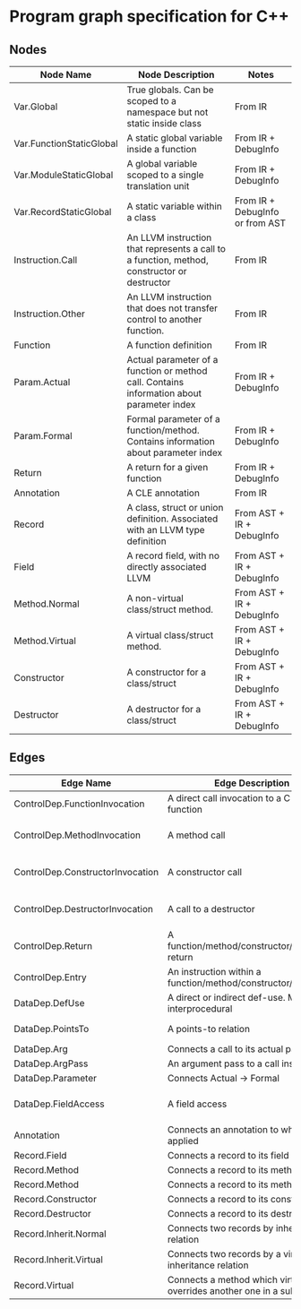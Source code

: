 # Program graph specification for C++

## Nodes

| Node Name                | Node Description                                                                            | Notes                           |
| ------------------------ | ------------------------------------------------------------------------------------------- | ------------------------------- |
| Var.Global               | True globals. Can be scoped to a namespace but not static inside class                      | From IR                         |
| Var.FunctionStaticGlobal | A static global variable inside a function                                                  | From IR + DebugInfo             |
| Var.ModuleStaticGlobal   | A global variable scoped to a single translation unit                                       | From IR + DebugInfo             |
| Var.RecordStaticGlobal   | A static variable within a class                                                            | From IR + DebugInfo or from AST |
| Instruction.Call         | An LLVM instruction that represents a call to a function, method, constructor or destructor | From IR                         |
| Instruction.Other        | An LLVM instruction that does not transfer control to another function.                     | From IR                         |
| Function                 | A function definition                                                                       | From IR                         |
| Param.Actual             | Actual parameter of a function or method call. Contains information about parameter index   | From IR + DebugInfo             |
| Param.Formal             | Formal parameter of a function/method. Contains information about parameter index           | From IR + DebugInfo             |
| Return                   | A return for a given function                                                               | From IR + DebugInfo             |
| Annotation               | A CLE annotation                                                                            | From IR                         |
| Record                   | A class, struct or union definition. Associated with an LLVM type definition                | From AST + IR + DebugInfo       |
| Field                    | A record field, with no directly associated LLVM                                            | From AST + IR + DebugInfo       |
| Method.Normal            | A non-virtual class/struct method.                                                          | From AST + IR + DebugInfo       |
| Method.Virtual           | A virtual class/struct method.                                                              | From AST + IR + DebugInfo       |
| Constructor              | A constructor for a class/struct                                                            | From AST + IR + DebugInfo       |
| Destructor               | A destructor for a class/struct                                                             | From AST + IR + DebugInfo       |


## Edges

| Edge Name                        | Edge Description                                                       | Source Type                            | Destination Type          | Notes                     |
| -------------------------------- | ---------------------------------------------------------------------- | -------------------------------------- | ------------------------- | ------------------------- |
| ControlDep.FunctionInvocation    | A direct call invocation to a C-style function                         | Instruction.Call                       | Function                  | From IR                   |
| ControlDep.MethodInvocation      | A method call                                                          | Instruction.Call                       | Method                    | From IR + AST + DebugInfo |
| ControlDep.ConstructorInvocation | A constructor call                                                     | Instruction.Call                       | Constructor               | From IR + AST + DebugInfo |
| ControlDep.DestructorInvocation  | A call to a destructor                                                 | Instruction.Call                       | Destructor                | From IR + AST + DebugInfo |
| ControlDep.Return                | A function/method/constructor/destructor return                        | Return                                 | Instruction.Call          | From IR                   |
| ControlDep.Entry                 | An instruction within a function/method/constructor/destructor         | Function/Method/Constructor/Destructor | Instruction               | From IR                   |
| DataDep.DefUse                   | A direct or indirect def-use. May be interprocedural                   | Instruction/Parameter/Var              | Instruction/Parameter/Var | From IR + SVF             |
| DataDep.PointsTo                 | A points-to relation                                                   | Instruction/Parameter/Var              | Instruction/Parameter/Var | From IR + SVF             |
| DataDep.Arg                      | Connects a call to its actual parameters                               | Instruction.Call                       | Param.Actual              | From IR                   |
| DataDep.ArgPass                  | An argument pass to a call instruction                                 | Instruction/Parameter/Var              | Param.Actual              | From IR                   |
| DataDep.Parameter                | Connects Actual -> Formal                                              | Param.Actual                           | Param.Formal              | From IR                   |
| DataDep.FieldAccess              | A field access                                                         | Instruction                            | Field                     | From IR + AST + DebugInfo |
| Annotation                       | Connects an annotation to where its applied                            | Annotation                             | All Nodes?                | From IR                   |
| Record.Field                     | Connects a record to its field                                         | Record                                 | Field                     | From AST                  |
| Record.Method                    | Connects a record to its method                                        | Record                                 | Method                    | From AST                  |
| Record.Method                    | Connects a record to its method                                        | Record                                 | Method                    | From AST                  |
| Record.Constructor               | Connects a record to its constructor                                   | Record                                 | Constructor               | From AST                  |
| Record.Destructor                | Connects a record to its destructor                                    | Record                                 | Destructor                | From AST                  |
| Record.Inherit.Normal            | Connects two records by inheritance relation                           | Record                                 | Record                    | From AST                  |
| Record.Inherit.Virtual           | Connects two records by a virtual inheritance relation                 | Record                                 | Record                    | From AST                  |
| Record.Virtual                   | Connects a method which virtually overrides another one in a sub class | Method.Virtual                         | Method.Virtual            | From AST                  |

